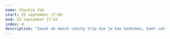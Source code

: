 ```yaml
---
name: Chackie Jam
start: 25 september 17:00
end: 25 september 17:45
index: 4
description: "Zowat de meest catchy trip die je kan bedenken, komt van het ​synthpopcollectiefChackie Jam​. Naar eigen zeggen maken ze prettig gestoorde ​guilty pleasure popdie iedereen aan het dansen krijgt. Met 5 loepzuivere stemmen en hun ultrafunkysynthlijnen wisten ze ook het Studio Brussel-publiek te overtuigen, in januari werdenze verkozen tot winnaar van ​De Nieuwe Lichting 2018​."
---
```

